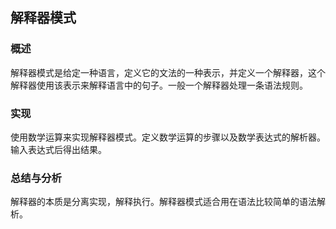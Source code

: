 ## 解释器模式

### 概述
解释器模式是给定一种语言，定义它的文法的一种表示，并定义一个解释器，这个解释器使用该表示来解释语言中的句子。一般一个解释器处理一条语法规则。

### 实现
使用数学运算来实现解释器模式。定义数学运算的步骤以及数学表达式的解析器。输入表达式后得出结果。

### 总结与分析
解释器的本质是分离实现，解释执行。解释器模式适合用在语法比较简单的语法解析。
